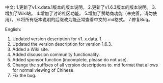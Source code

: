 中文:
1.更新了v1.x.data.1版本的版本说明。
2.更新了v1.6.3版本的版本说明。
3.增加了Wiki站。
4.增加了讨论社区功能。
5.增加了赞助商功能（未完善，请勿使用）。
6.将所有版本说明的后缀改为能正常查看中文的.md格式。
7.修复Bug。

English:
1. Updated version description for v1. x.data. 1.
2. Updated the version description for version 1.6.3.
3. Added a Wiki site.
4. Added discussion community functionality.
5. Added sponsor function (incomplete, please do not use).
6. Change the suffixes of all version descriptions to. md format that allows for normal viewing of Chinese.
7. Fix the bug.